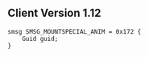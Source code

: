 ## Client Version 1.12

```rust,ignore
smsg SMSG_MOUNTSPECIAL_ANIM = 0x172 {
    Guid guid;    
}

```
